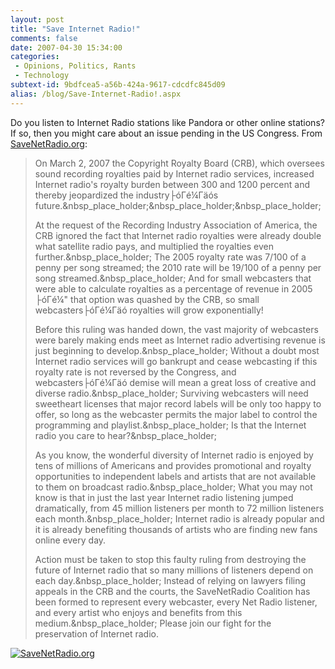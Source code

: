 ```yaml
---
layout: post
title: "Save Internet Radio!"
comments: false
date: 2007-04-30 15:34:00
categories:
 - Opinions, Politics, Rants
 - Technology
subtext-id: 9bdfcea5-a56b-424a-9617-cdcdfc845d09
alias: /blog/Save-Internet-Radio!.aspx
---
```



Do you listen to Internet Radio stations like Pandora or other online stations? If so, then you might care about an issue pending in the US Congress. From [SaveNetRadio.org](http://www.savenetradio.org/):

> On March 2, 2007 the Copyright Royalty Board (CRB), which oversees sound recording royalties paid by Internet radio services, increased Internet radio's royalty burden between 300 and 1200 percent and thereby jeopardized the industry├óΓé¼Γäós future.&nbsp_place_holder;&nbsp_place_holder;&nbsp_place_holder;
> 
> At the request of the Recording Industry Association of America, the CRB ignored the fact that Internet radio royalties were already double what satellite radio pays, and multiplied the royalties even further.&nbsp_place_holder; The 2005 royalty rate was 7/100 of a penny per song streamed; the 2010 rate will be 19/100 of a penny per song streamed.&nbsp_place_holder; And for small webcasters that were able to calculate royalties as a percentage of revenue in 2005 ├óΓé¼" that option was quashed by the CRB, so small webcasters├óΓé¼Γäó royalties will grow exponentially! 
> 
> Before this ruling was handed down, the vast majority of webcasters were barely making ends meet as Internet radio advertising revenue is just beginning to develop.&nbsp_place_holder; Without a doubt most Internet radio services will go bankrupt and cease webcasting if this royalty rate is not reversed by the Congress, and webcasters├óΓé¼Γäó demise will mean a great loss of creative and diverse radio.&nbsp_place_holder; Surviving webcasters will need sweetheart licenses that major record labels will be only too happy to offer, so long as the webcaster permits the major label to control the programming and playlist.&nbsp_place_holder; Is that the Internet radio you care to hear?&nbsp_place_holder;
> 
> As you know, the wonderful diversity of Internet radio is enjoyed by tens of millions of Americans and provides promotional and royalty opportunities to independent labels and artists that are not available to them on broadcast radio.&nbsp_place_holder; What you may not know is that in just the last year Internet radio listening jumped dramatically, from 45 million listeners per month to 72 million listeners each month.&nbsp_place_holder; Internet radio is already popular and it is already benefiting thousands of artists who are finding new fans online every day. 
> 
> Action must be taken to stop this faulty ruling from destroying the future of Internet radio that so many millions of listeners depend on each day.&nbsp_place_holder; Instead of relying on lawyers filing appeals in the CRB and the courts, the SaveNetRadio Coalition has been formed to represent every webcaster, every Net Radio listener, and every artist who enjoys and benefits from this medium.&nbsp_place_holder; Please join our fight for the preservation of Internet radio.

[![SaveNetRadio.org](http://209.9.226.89/mirror/banner/can_banner.gif)](http://capwiz.com/saveinternetradio/home/)
